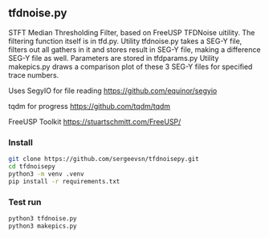 ## tfdnoise.py

STFT Median Thresholding Filter, based on FreeUSP TFDNoise uitility.
The filtering function itself is in tfd.py.
Utility tfdnoise.py takes a SEG-Y file, filters out all gathers in it 
and stores result in SEG-Y file, making a difference SEG-Y file as well.
Parameters are stored in tfdparams.py
Utility makepics.py draws a comparison plot of these 3 SEG-Y files for specified trace numbers.

Uses SegyIO for file reading https://github.com/equinor/segyio

tqdm for progress https://github.com/tqdm/tqdm

FreeUSP Toolkit https://stuartschmitt.com/FreeUSP/

### Install
```bash
git clone https://github.com/sergeevsn/tfdnoisepy.git
cd tfdnoisepy
python3 -m venv .venv
pip install -r requirements.txt
```

### Test run
```bash
python3 tfdnoise.py
python3 makepics.py
```
